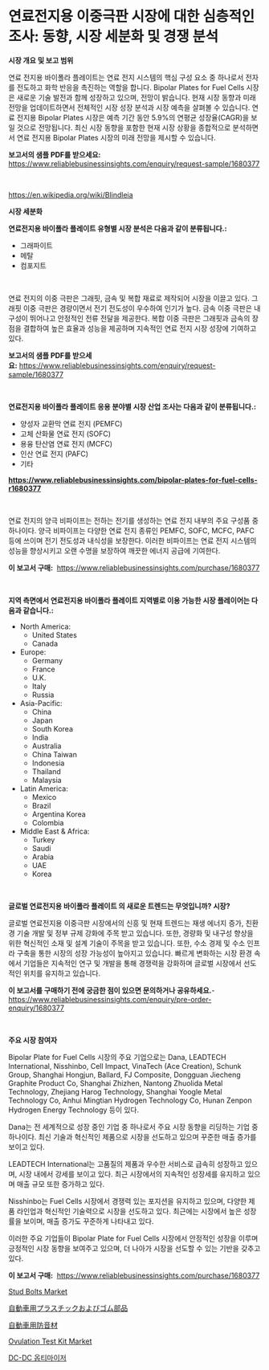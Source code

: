<p><h1>연료전지용 이중극판 시장에 대한 심층적인 조사: 동향, 시장 세분화 및 경쟁 분석</h1></p><p><strong>시장 개요 및 보고 범위</strong></p>
<p><p>연료 전지용 바이폴라 플레이트는 연료 전지 시스템의 핵심 구성 요소 중 하나로서 전자를 전도하고 화학 반응을 촉진하는 역할을 합니다. Bipolar Plates for Fuel Cells 시장은 새로운 기술 발전과 함께 성장하고 있으며, 전망이 밝습니다. 현재 시장 동향과 미래 전망을 업데이트하면서 전체적인 시장 성장 분석과 시장 예측을 살펴볼 수 있습니다. 연료 전지용 Bipolar Plates 시장은 예측 기간 동안 5.9%의 연평균 성장율(CAGR)을 보일 것으로 전망됩니다. 최신 시장 동향을 포함한 현재 시장 상황을 종합적으로 분석하면서 연료 전지용 Bipolar Plates 시장의 미래 전망을 제시할 수 있습니다.</p></p>
<p><strong>보고서의 샘플 PDF를 받으세요:</strong> <a href="https://www.reliablebusinessinsights.com/enquiry/request-sample/1680377">https://www.reliablebusinessinsights.com/enquiry/request-sample/1680377</a></p>
<p>&nbsp;</p>
<p><a href="https://en.wikipedia.org/wiki/Blindleia">https://en.wikipedia.org/wiki/Blindleia</a></p>
<p><strong>시장 세분화</strong></p>
<p><strong>연료전지용 바이폴라 플레이트 유형별 시장 분석은 다음과 같이 분류됩니다.:</strong></p>
<p><ul><li>그래파이트</li><li>메탈</li><li>컴포지트</li></ul></p>
<p>&nbsp;</p>
<p><p>연료 전지의 이중 극판은 그래핏, 금속 및 복합 재료로 제작되어 시장을 이끌고 있다. 그래핏 이중 극판은 경량이면서 전기 전도성이 우수하여 인기가 높다. 금속 이중 극판은 내구성이 뛰어나고 안정적인 전류 전달을 제공한다. 복합 이중 극판은 그래핏과 금속의 장점을 결합하여 높은 효율과 성능을 제공하며 지속적인 연료 전지 시장 성장에 기여하고 있다.</p></p>
<p><strong>보고서의 샘플 PDF를 받으세요:</strong>&nbsp;<a href="https://www.reliablebusinessinsights.com/enquiry/request-sample/1680377">https://www.reliablebusinessinsights.com/enquiry/request-sample/1680377</a></p>
<p>&nbsp;</p>
<p><strong> 연료전지용 바이폴라 플레이트 응용 분야별 시장 산업 조사는 다음과 같이 분류됩니다.:</strong></p>
<p><ul><li>양성자 교환막 연료 전지 (PEMFC)</li><li>고체 산화물 연료 전지 (SOFC)</li><li>용융 탄산염 연료 전지 (MCFC)</li><li>인산 연료 전지 (PAFC)</li><li>기타</li></ul></p>
<p><strong><a href="https://www.reliablebusinessinsights.com/bipolar-plates-for-fuel-cells-r1680377">https://www.reliablebusinessinsights.com/bipolar-plates-for-fuel-cells-r1680377</a></strong></p>
<p>&nbsp;</p>
<p><p>연료 전지의 양극 비파이프는 전하는 전기를 생성하는 연료 전지 내부의 주요 구성품 중 하나이다. 양극 비파이프는 다양한 연료 전지 종류인 PEMFC, SOFC, MCFC, PAFC 등에 쓰이며 전기 전도성과 내식성을 보장한다. 이러한 비파이프는 연료 전지 시스템의 성능을 향상시키고 오랜 수명을 보장하여 깨끗한 에너지 공급에 기여한다.</p></p>
<p><strong>이 보고서 구매:</strong>&nbsp; <a href="https://www.reliablebusinessinsights.com/purchase/1680377">https://www.reliablebusinessinsights.com/purchase/1680377</a></p>
<p>&nbsp;</p>
<p><strong>지역 측면에서 연료전지용 바이폴라 플레이트 지역별로 이용 가능한 시장 플레이어는 다음과 같습니다.:</strong></p>
<p><ul>
    <li>
        North America:
        <ul>
            <li>United States</li>
            <li>Canada</li>
        </ul>
    </li>
    <li>
        Europe:
        <ul>
            <li>Germany</li>
            <li>France</li>
            <li>U.K.</li>
            <li>Italy</li>
            <li>Russia</li>
        </ul>
    </li>
    <li>
        Asia-Pacific:
        <ul>
            <li>China</li>
            <li>Japan</li>
            <li>South Korea</li>
            <li>India</li>
            <li>Australia</li>
            <li>China Taiwan</li>
            <li>Indonesia</li>
            <li>Thailand</li>
            <li>Malaysia</li>
        </ul>
    </li>
    <li>
        Latin America:
        <ul>
            <li>Mexico</li>
            <li>Brazil</li>
            <li>Argentina Korea</li>
            <li>Colombia</li>
        </ul>
    </li>
    <li>
        Middle East & Africa:
        <ul>
            <li>Turkey</li>
            <li>Saudi</li>
            <li>Arabia</li>
            <li>UAE</li>
            <li>Korea</li>
        </ul>
    </li>
    </ul></p>
<p>&nbsp;</p>
<p><strong>글로벌 연료전지용 바이폴라 플레이트 의 새로운 트렌드는 무엇입니까? 시장?</strong></p>
<p><p>글로벌 연료전지용 이중극판 시장에서의 신흥 및 현재 트렌드는 재생 에너지 증가, 친환경 기술 개발 및 정부 규제 강화에 주목 받고 있습니다. 또한, 경량화 및 내구성 향상을 위한 혁신적인 소재 및 설계 기술이 주목을 받고 있습니다. 또한, 수소 경제 및 수소 인프라 구축을 통한 시장의 성장 가능성이 높아지고 있습니다. 빠르게 변화하는 시장 환경 속에서 기업들은 지속적인 연구 및 개발을 통해 경쟁력을 강화하며 글로벌 시장에서 선도적인 위치를 유지하고 있습니다.</p></p>
<p><strong>이 보고서를 구매하기 전에 궁금한 점이 있으면 문의하거나 공유하세요.</strong>- <a href="https://www.reliablebusinessinsights.com/enquiry/pre-order-enquiry/1680377">https://www.reliablebusinessinsights.com/enquiry/pre-order-enquiry/1680377</a></p>
<p>&nbsp;</p>
<p><strong>주요 시장 참여자</strong></p>
<p><p>Bipolar Plate for Fuel Cells 시장의 주요 기업으로는 Dana, LEADTECH International, Nisshinbo, Cell Impact, VinaTech (Ace Creation), Schunk Group, Shanghai Hongjun, Ballard, FJ Composite, Dongguan Jiecheng Graphite Product Co, Shanghai Zhizhen, Nantong Zhuolida Metal Technology, Zhejiang Harog Technology, Shanghai Yoogle Metal Technology Co, Anhui Mingtian Hydrogen Technology Co, Hunan Zenpon Hydrogen Energy Technology 등이 있다.</p><p>Dana는 전 세계적으로 성장 중인 기업 중 하나로서 주요 시장 동향을 리딩하는 기업 중 하나이다. 최신 기술과 혁신적인 제품으로 시장을 선도하고 있으며 꾸준한 매출 증가를 보이고 있다.</p><p>LEADTECH International는 고품질의 제품과 우수한 서비스로 급속히 성장하고 있으며, 시장 내에서 강세를 보이고 있다. 최근 시장에서의 지속적인 성장세를 유지하고 있으며 매출 규모 또한 증가하고 있다.</p><p>Nisshinbo는 Fuel Cells 시장에서 경쟁력 있는 포지션을 유지하고 있으며, 다양한 제품 라인업과 혁신적인 기술력으로 시장을 선도하고 있다. 최근에는 시장에서 높은 성장률을 보이며, 매출 증가도 꾸준하게 나타내고 있다.</p><p>이러한 주요 기업들이 Bipolar Plate for Fuel Cells 시장에서 안정적인 성장을 이루며 긍정적인 시장 동향을 보여주고 있으며, 더 나아가 시장을 선도할 수 있는 기반을 갖추고 있다.</p></p>
<p><strong>이 보고서 구매:</strong>&nbsp;&nbsp;<a href="https://www.reliablebusinessinsights.com/purchase/1680377">https://www.reliablebusinessinsights.com/purchase/1680377</a></p>
<p><p><a href="https://github.com/EveKerluke2023/Market-Research-Report-List-1/blob/main/stud-bolts-market.md">Stud Bolts Market</a></p><p><a href="https://github.com/ycmtqqhvk3273/Market-Research-Report-List-2/blob/main/1482111141076.md">自動車用プラスチックおよびゴム部品</a></p><p><a href="https://github.com/FredaJerde/Market-Research-Report-List-1/blob/main/6960263141075.md">自動車用防音材</a></p><p><a href="https://github.com/angeliabkratze/Market-Research-Report-List-1/blob/main/ovulation-test-kit-market.md">Ovulation Test Kit Market</a></p><p><a href="https://medium.com/@toreygrimes2022/2024%EB%85%84%EB%B6%80%ED%84%B0-2031%EB%85%84%EA%B9%8C%EC%A7%80-dc-dc-%EC%98%B5%ED%8B%B0%EB%A7%88%EC%9D%B4%EC%A0%80-%EC%8B%9C%EC%9E%A5-%EC%A0%90%EC%9C%A0%EC%9C%A8%EA%B3%BC-%EA%B2%BD%EC%9F%81-%ED%92%8D%EA%B2%BD%EC%97%90-%EB%8C%80%ED%95%9C-%ED%86%B5%EC%B0%B0%EB%A0%A5-dbfec8c6a210">DC-DC 옵티마이저</a></p></p>